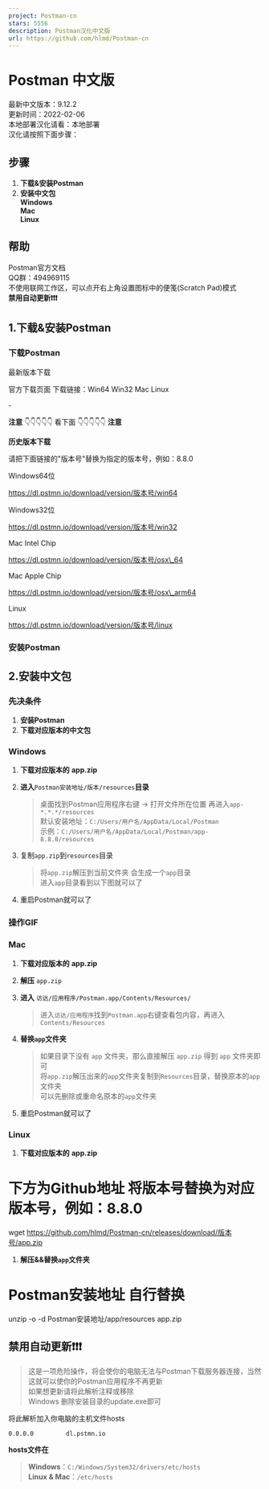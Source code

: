 ```yaml
---
project: Postman-cn
stars: 5556
description: Postman汉化中文版
url: https://github.com/hlmd/Postman-cn
---
```


Postman 中文版
===========

最新中文版本：9.12.2  
更新时间：2022-02-06  
本地部署汉化请看：本地部署  
汉化请按照下面步骤：

步骤
--

1.  **下载&安装Postman**
2.  **安装中文包**  
    **Windows**  
    **Mac**  
    **Linux**

帮助
--

Postman官方文档  
QQ群：494969115  
不使用联网工作区，可以点开右上角设置图标中的便笺(Scratch Pad)模式  
**禁用自动更新❗❗❗**

1.下载&安装Postman
--------------

### 下载Postman

最新版本下载

官方下载页面 下载链接：Win64 Win32 Mac Linux

\-

**注意** 👇👇👇👇👇 看下面 👇👇👇👇👇 **注意**

**历史版本下载**

请把下面链接的"版本号"替换为指定的版本号，例如：8.8.0

Windows64位

https://dl.pstmn.io/download/version/版本号/win64

Windows32位

https://dl.pstmn.io/download/version/版本号/win32

Mac Intel Chip

https://dl.pstmn.io/download/version/版本号/osx\_64

Mac Apple Chip

https://dl.pstmn.io/download/version/版本号/osx\_arm64

Linux

https://dl.pstmn.io/download/version/版本号/linux

### 安装Postman

2.安装中文包
-------

### 先决条件

1.  **安装Postman**
2.  **下载对应版本的中文包**

### Windows

1.  **下载对应版本的** **app.zip**
2.  **进入**`Postman安装地址/版本/resources`**目录**
    
    > 桌面找到Postman应用程序右键 -> 打开文件所在位置 再进入`app-*.*.*/resources`  
    > 默认安装地址：`C:/Users/用户名/AppData/Local/Postman`  
    > 示例：`C:/Users/用户名/AppData/Local/Postman/app-8.8.0/resources`  
    
3.  复制`app.zip`到`resources`目录
    
    > 将`app.zip`解压到当前文件夹 会生成一个`app`目录  
    > 进入`app`目录看到以下图就可以了  
    
4.  重启Postman就可以了

### 操作GIF

### Mac

1.  **下载对应版本的** **app.zip**
2.  **解压** `app.zip`
3.  **进入** `访达/应用程序/Postman.app/Contents/Resources/`
    
    > 进入`访达/应用程序`找到`Postman.app`右键查看包内容，再进入`Contents/Resources`
    
4.  **替换`app`文件夹**
    
    > 如果目录下没有 `app` 文件夹，那么直接解压 `app.zip` 得到 `app` 文件夹即可  
    > 将`app.zip`解压出来的`app`文件夹复制到`Resources`目录，替换原本的`app`文件夹  
    > 可以先删除或重命名原本的`app`文件夹
    
5.  重启Postman就可以了

### Linux

1.  **下载对应版本的** **app.zip**

# 下方为Github地址 将版本号替换为对应版本号，例如：8.8.0
wget https://github.com/hlmd/Postman-cn/releases/download/版本号/app.zip

1.  **解压&&替换`app`文件夹**

# Postman安装地址 自行替换
unzip -o -d Postman安装地址/app/resources app.zip

禁用自动更新❗❗❗
---------

> 这是一项危险操作，将会使你的电脑无法与Postman下载服务器连接，当然这就可以使你的Postman应用程序不再更新  
> 如果想更新请将此解析注释或移除  
> Windows 删除安装目录的update.exe即可

将此解析加入你电脑的主机文件hosts

```
0.0.0.0         dl.pstmn.io
```

**hosts文件在**

> **Windows**：`C:/Windows/System32/drivers/etc/hosts`  
> **Linux & Mac**：`/etc/hosts`
